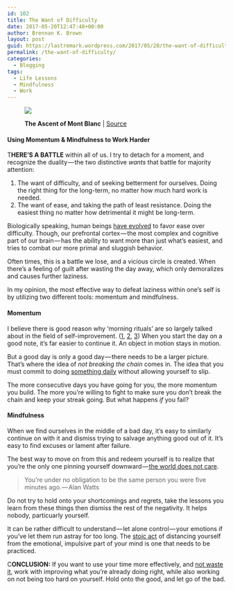 ```yaml
---
id: 102
title: The Want of Difficulty
date: 2017-05-20T12:47:48+00:00
author: Brennan K. Brown
layout: post
guid: https://lastremark.wordpress.com/2017/05/20/the-want-of-difficulty/
permalink: /the-want-of-difficulty/
categories:
  - Blogging
tags:
  - Life Lessons
  - Mindfulness
  - Work
---
```


<figure class="wp-caption"> 

<img data-width="3071" data-height="2323" src="https://cdn-images-1.medium.com/max/1200/1*qh4WvKp3HLo5Naw7gZ93aw.jpeg" /> <figcaption class="wp-caption-text"><b>The Ascent of Mont Blanc</b> | <a href="https://en.wikipedia.org/wiki/John_Auldjo#/media/File:The_ascent_of_Mont_Blanc_by_John_Auldjo%27s_party_in_1827;_mou_Wellcome_V0025171.jpg" target="_blank" rel="noopener noreferrer">Source</a></figcaption></figure> 

#### Using Momentum & Mindfulness to Work Harder

<span>T</span><b>HERE’S A BATTLE</b> within all of us. I try to detach for a moment, and recognize the duality — the two distinctive _wants_ that battle for majority attention:

  1. The want of difficulty, and of seeking betterment for ourselves. Doing the right thing for the long-term, no matter how much hard work is needed.
  2. The want of ease, and taking the path of least resistance. Doing the easiest thing no matter how detrimental it might be long-term.

Biologically speaking, human beings <a href="http://time.com/4027942/lazy-walking-exercise/" target="_blank" rel="noopener noreferrer">have evolved</a> to favor ease over difficulty. Though, our prefrontal cortex — the most complex and cognitive part of our brain — has the ability to want more than just what’s easiest, and tries to combat our more primal and sluggish behavior.

<!--more-->

Often times, this is a battle we lose, and a vicious circle is created. When there’s a feeling of guilt after wasting the day away, which only demoralizes and causes further laziness.

In my opinion, the most effective way to defeat laziness within one’s self is by utilizing two different tools: momentum and mindfulness.

#### Momentum

I believe there is good reason why ‘morning rituals’ are so largely talked about in the field of self-improvement. (<a href="http://www.businessinsider.com/what-successful-people-do-before-breakfast-2016-8/#start-the-day-right-with-exercise-3" target="_blank" rel="noopener noreferrer">1</a>, <a href="https://buddhaimonia.com/blog/7-morning-rituals" target="_blank" rel="noopener noreferrer">2</a>, <a href="https://wanderlust.com/journal/30-morning-rituals-to-bring-you-joy/" target="_blank" rel="noopener noreferrer">3</a>) When you start the day on a good note, it’s far easier to continue it. An object in motion stays in motion.

But a good day is only a good day — there needs to be a larger picture. That’s where the idea of _not breaking the chain_ comes in. The idea that you must commit to doing <a href="https://medium.com/@brennanbrown/posting-every-day-a57285388029" target="_blank" rel="noopener noreferrer">something daily</a> without allowing yourself to slip.

The more consecutive days you have going for you, the more momentum you build. The more you’re willing to fight to make sure you don’t break the chain and keep your streak going. But what happens _if_ you fail?

#### Mindfulness

When we find ourselves in the middle of a bad day, it’s easy to similarly continue on with it and dismiss trying to salvage anything good out of it. It’s easy to find excuses or lament after failure.

The best way to move on from this and redeem yourself is to realize that you’re the only one pinning yourself downward —<a href="https://medium.com/@brennanbrown/the-way-of-walking-alone-b9d77d325f99" target="_blank" rel="noopener noreferrer"> the world does not care</a>.

> You’re under no obligation to be the same person you were five minutes ago. — Alan Watts

Do not try to hold onto your shortcomings and regrets, take the lessons you learn from these things then dismiss the rest of the negativity. It helps nobody, particuarly yourself.

It can be rather difficult to understand — let alone control — your emotions if you’ve let them run astray for too long. The <a href="https://dailystoic.com/what-is-stoicism-a-definition-3-stoic-exercises-to-get-you-started/" target="_blank" rel="noopener noreferrer">stoic act</a> of distancing yourself from the emotional, impulsive part of your mind is one that needs to be practiced.



<span>C</span><b>ONCLUSION:</b> If you want to use your time more effectively, and <a href="https://medium.com/@brennanbrown/our-finite-everything-8ed4d9d70a2f" target="_blank" rel="noopener noreferrer">not waste it</a>, work with improving what you’re already doing right, while also working on not being too hard on yourself. Hold onto the good, and let go of the bad.